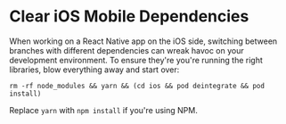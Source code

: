 # Clear iOS Mobile Dependencies

When working on a React Native app on the iOS side, switching between branches
with different dependencies can wreak havoc on your development environment. To
ensure they're you're running the right libraries, blow everything away and
start over:

```
rm -rf node_modules && yarn && (cd ios && pod deintegrate && pod install)
```

Replace `yarn` with `npm install` if you're using NPM.
